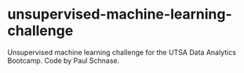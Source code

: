 # unsupervised-machine-learning-challenge

Unsupervised machine learning challenge for the UTSA Data Analytics Bootcamp.  Code by Paul Schnase.